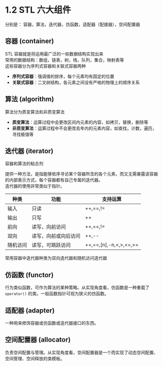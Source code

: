 # 1.2 STL 六大组件

分别是： 容器，算法，迭代器，仿函数，适配器（配接器），空间配置器

## 容器 (container)
STL 容器就是将运用最广泛的一些数据结构实现出来  
常用的数据结构：数组，链表，树，栈，队列，集合，映射表等  
这些容器分为序列式容器和关联式容器两种

* **序列式容器**：强调值的排序，每个元素均有固定的位置
* **关联式容器**：二叉树结构，各元素之间没有严格的物理上的顺序关系

## 算法 (algorithm)
算法分为质变算法和非质变算法

* **质变算法**：运算过程中会更改区间内元素的内容，如拷贝，替换，删除等
* **非质变算法**：运算过程中不会更改去年内的元素内容，如查找，计数，遍历，寻找极值等

## 迭代器 (iterator)
容器和算法的粘合剂

提供一种方法，是指能够依序寻访某个容器所含的各个元素，而又无需暴露该容器的内部表示方式，每个容器都有自己专属的迭代器。  
迭代器的使用非常类似于指针。

| 种类     | 功能                 | 支持运算               |
| -------- | -------------------- | ---------------------- |
| 输入     | 只读                 | ++,==,!=               |
| 输出     | 只写                 | ++                     |
| 前向     | 读写，向前访问       | ++,==,!=               |
| 双向     | 读写，向前或向后访问 | ++,--                  |
| 随机访问 | 读写，可跳跃访问     | ++,==,[n],-n,<,>,<=,>= |

常用容器中迭代器种类为双向迭代器和随机访问迭代器

## 仿函数 (functor)

行为类似函数，可作为算法的某种策略。从实现角度看，仿函数是一种重载了 `operator()` 的类。一般函数指针可视为狭义的仿函数。

## 适配器 (adapter)

一种用来修饰容器或仿函数或迭代器接口的东西。

## 空间配置器 (allocator)

负责空间配置与管理。从实现角度看，空间配置器是一个而实现了动态空间配置、空间管理、空间释放的类模板。
